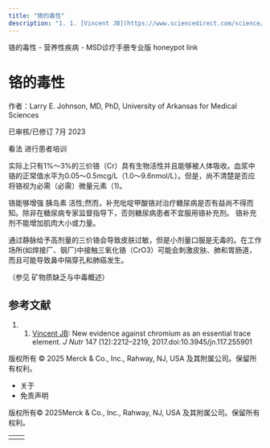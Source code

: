 ```yaml
---
title: "铬的毒性"
description: "1. 1. [Vincent JB](https://www.sciencedirect.com/science/article/pii/S002231662210636X?via%3Dihub): New evidence against chromium as an essential trace element. _J Nutr_ 147 (12):2212–2219, 2017.doi:10.3945/jn.117.255901"
---
```


﻿铬的毒性 \- 营养性疾病 \- MSD诊疗手册专业版 honeypot link

# 铬的毒性

作者：Larry E. Johnson, MD, PhD, University of Arkansas for Medical Sciences

已审核/已修订 7月 2023

看法 进行患者培训

实际上只有1%～3%的三价铬（Cr）具有生物活性并且能够被人体吸收。血浆中铬的正常值水平为0.05～0.5mcg/L（1.0～9.6nmol/L）。但是，尚不清楚是否应将铬视为必需（必需）微量元素（1)。

铬能够增强 胰岛素 活性;然而，补充吡啶甲酸铬对治疗糖尿病是否有益尚不得而知。除非在糖尿病专家监督指导下，否则糖尿病患者不宜服用铬补充剂。 铬补充剂不能增加肌肉大小或力量。

通过静脉给予高剂量的三价铬会导致皮肤过敏，但是小剂量口服是无毒的。在工作场所(如焊接厂、钢厂)中接触三氧化铬（CrO3）可能会刺激皮肤、肺和胃肠道，而且可能导致鼻中隔穿孔和肺癌发生。

（参见 矿物质缺乏与中毒概述）

## 参考文献

1. 1. [Vincent JB](https://www.sciencedirect.com/science/article/pii/S002231662210636X?via%3Dihub): New evidence against chromium as an essential trace element. _J Nutr_ 147 (12):2212–2219, 2017.doi:10.3945/jn.117.255901




版权所有 © 2025
Merck & Co., Inc., Rahway, NJ, USA 及其附属公司。保留所有权利。

- 关于
- 免责声明

版权所有© 2025Merck & Co., Inc., Rahway, NJ, USA 及其附属公司。保留所有权利。

|     |     |
| --- | --- |
|  |  |